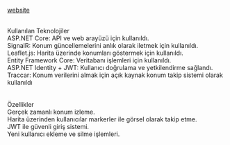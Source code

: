<a href="https://location.imaginewebsite.com.tr" target="_blank">website</a>
<br><br>
 
Kullanılan Teknolojiler<br>
ASP.NET Core: API ve web arayüzü için kullanıldı.<br>
SignalR: Konum güncellemelerini anlık olarak iletmek için kullanıldı.<br>
Leaflet.js: Harita üzerinde konumları göstermek için kullanıldı.<br>
Entity Framework Core: Veritabanı işlemleri için kullanıldı.<br>
ASP.NET Identity + JWT: Kullanıcı doğrulama ve yetkilendirme sağlandı.<br>
Traccar: Konum verilerini almak için açık kaynak konum takip sistemi olarak kullanıldı<br>
<br><br>
Özellikler
<br>
Gerçek zamanlı konum izleme.<br>
Harita üzerinden kullanıcılar markerler ile görsel olarak takip etme.<br>
JWT ile güvenli giriş sistemi.<br>
Yeni kullanıcı ekleme ve silme işlemleri.<br>

